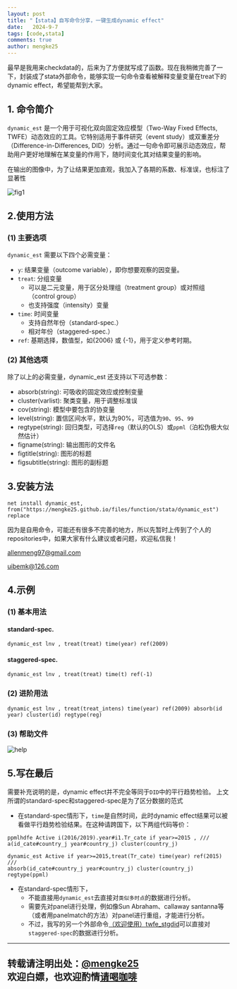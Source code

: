 ```yaml
---
layout: post
title: "【stata】自写命令分享，一键生成dynamic effect"
date:   2024-9-7
tags: [code,stata]
comments: true
author: mengke25
---
```





最早是我用来checkdata的，后来为了方便就写成了函数。现在我稍微完善了一下，封装成了stata外部命令，能够实现一句命令查看被解释变量变量在treat下的dynamic effect，希望能帮到大家。


<!-- more -->

## 1. 命令简介

`dynamic_est` 是一个用于可视化双向固定效应模型（Two-Way Fixed Effects, TWFE）动态效应的工具。它特别适用于事件研究（event study）或双重差分（Difference-in-Differences, DID）分析。通过一句命令即可展示动态效应，帮助用户更好地理解在某变量的作用下，随时间变化其对结果变量的影响。

在输出的图像中，为了让结果更加直观，我加入了各期的系数、标准误，也标注了显著性

![fig1](https://mengke25.github.io/images/dynamic_est/fig1.png)


## 2.使用方法

### (1) 主要选项
`dynamic_est` 需要以下四个必需变量：
* `y`: 结果变量（outcome variable），即你想要观察的因变量。
* `treat`: 分组变量
  * 可以是二元变量，用于区分处理组（treatment group）或对照组（control group）
  * 也支持强度（intensity）变量
* `time`: 时间变量
  * 支持自然年份（standard-spec.）
  * 相对年份（staggered-spec.）
* `ref`: 基期选择，数值型，如{2006} 或 {-1}，用于定义参考时期。


### (2) 其他选项

除了以上的必需变量，dynamic_est 还支持以下可选参数：
* absorb(string): 可吸收的固定效应或控制变量
* cluster(varlist): 聚类变量，用于调整标准误
* cov(string): 模型中要包含的协变量
* level(string): 置信区间水平，默认为90%，可选值为`90`、`95`、`99`
* regtype(string): 回归类型，可选择`reg`（默认的OLS）或`ppml`（泊松伪极大似然估计）
* figname(string): 输出图形的文件名
* figtitle(string): 图形的标题
* figsubtitle(string): 图形的副标题


## 3.安装方法

```
net install dynamic_est, from("https://mengke25.github.io/files/function/stata/dynamic_est") replace
```
因为是自用命令，可能还有很多不完善的地方，所以先暂时上传到了个人的repositories中，如果大家有什么建议或者问题，欢迎私信我！

allenmeng97@gmail.com

uibemk@126.com


## 4.示例

### (1) 基本用法
#### standard-spec.
```    
dynamic_est lnv , treat(treat) time(year) ref(2009) 
```

#### staggered-spec.
```
dynamic_est lnv , treat(treat) time(t) ref(-1) 
```

### (2) 进阶用法
```
dynamic_est lnv , treat(treat_intens) time(year) ref(2009) absorb(id year) cluster(id) regtype(reg)
```


### (3) 帮助文件

![help](https://mengke25.github.io/images/dynamic_est/fig2.jpg)


## 5.写在最后

需要补充说明的是，dynamic effect并不完全等同于`DID`中的平行趋势检验。
上文所谓的standard-spec和staggered-spec是为了区分数据的范式

* 在standard-spec情形下，`time`是自然时间，此时dynamic effect结果可以被看做平行趋势检验结果。在这种请跨国下，以下两组代码等价：
```
ppmlhdfe Active i(2016/2019).year#i1.Tr_cate if year>=2015 , /// 
a(id_cate#country_j year#country_j) cluster(country_j) 
```

```
dynamic_est Active if year>=2015,treat(Tr_cate) time(year) ref(2015) /// 
absorb(id_cate#country_j year#country_j) cluster(country_j) regtype(ppml)
```

* 在standard-spec情形下，
  * 不能直接用`dynamic_est`去直接对`类似多时点`的数据进行分析。
  * 需要先对panel进行处理，例如像Sun Abraham、callaway santanna等（或者用panelmatch的方法）对panel进行重组，才能进行分析。
  * 不过，我写的另一个外部命令[（欢迎使用）twfe_stgdid](https://mengke25.github.io/twfe_stgdid/)可以直接对`staggered-spec`的数据进行分析。


---------------------------------------------
转载请注明出处：[@mengke25](https://mengke25.github.io/dynamic_est/) <br />
**欢迎白嫖，也欢迎酌情**[请喝咖啡](https://mengke25.github.io/images/dashang.png)
---------------------------------------------








